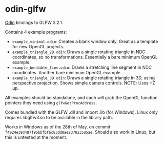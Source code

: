 # odin-glfw

[Odin](https://github.com/gingerBill/Odin) bindings to GLFW 3.2.1. 

Contains 4 example programs:
 - `example_minimal.odin`: Creates a blank window only. Great as a template for new OpenGL projects. 
 - `example_triangle_2D.odin`: Draws a single rotating triangle in NDC coordinates, so no transformations. Essentially a bare minimum OpenGL example.
 - `example_bendable_line.odin`: Draws a stretching line segment in NDC coordinates. Another bare minimum OpenGL example.
 - `example_triangle_3D.odin`: Draws a single rotating triangle in 3D, using perspective projection. Shows simple camera controls. NOTE: Uses +Z up. 

All examples should be standalone, and each will grab the OpenGL function pointers they need using `glfwGetProcAddress`.

Comes bundled with the GLFW .dll and import .lib (for Windows). Linux only requires libglfw3.so to be available in the library path. 

Works in Windows as of the 28th of May, on commit `f4924e39d487f95bbfbfbc83dd0ae237923505ae`. Should also work in Linux, but this is untested at the moment. 

